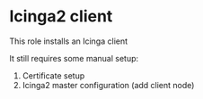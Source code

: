 # Icinga2 client 

This role installs an Icinga client

It still requires some manual setup: 
  1) Certificate setup
  2) Icinga2 master configuration (add client node)
